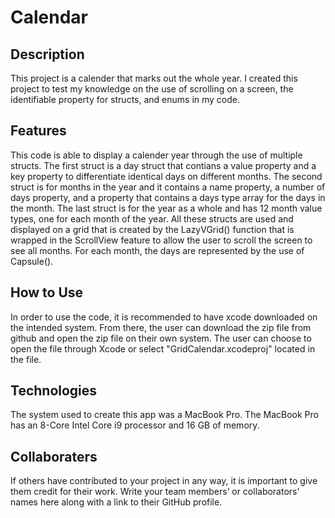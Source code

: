 # Calendar

## Description
This project is a calender that marks out the whole year. I created this project to test my knowledge on the use of scrolling on a screen, the identifiable property for structs, and enums in my code.

## Features
This code is able to display a calender year through the use of multiple structs. The first struct is a day struct that contians a value property and a key property to differentiate identical days on different months. The second struct is for months in the year and it contains a name property, a number of days property, and a property that contains a days type array for the days in the month. The last struct is for the year as a whole and has 12 month value types, one for each month of the year. All these structs are used and displayed on a grid that is created by the LazyVGrid() function that is wrapped in the ScrollView feature to allow the user to scroll the screen to see all months. For each month, the days are represented by the use of Capsule().

## How to Use
In order to use the code, it is recommended to have xcode downloaded on the intended system. From there, the user can download the zip file from github and open the zip file on their own system. The user can choose to open the file through Xcode or select "GridCalendar.xcodeproj" located in the file.

## Technologies
The system used to create this app was a MacBook Pro. The MacBook Pro has an 8-Core Intel Core i9 processor and 16 GB of memory.

## Collaboraters
If others have contributed to your project in any way, it is important to give them credit for their work. Write your team members’ or collaborators’ names here along with a link to their GitHub profile.


